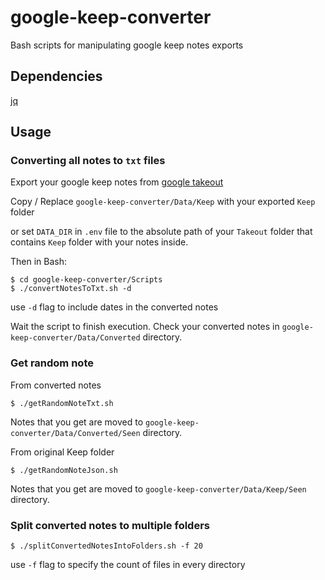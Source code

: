 # google-keep-converter
Bash scripts for manipulating google keep notes exports

## Dependencies
[jq](https://stedolan.github.io/jq/)

## Usage
### Converting all notes to `txt` files
Export your google keep notes from [google takeout](https://takeout.google.com/)

Copy / Replace `google-keep-converter/Data/Keep` with your exported `Keep` folder

or set `DATA_DIR` in `.env` file to the absolute path of your `Takeout` folder that contains `Keep` folder with your notes inside.

Then in Bash:
```
$ cd google-keep-converter/Scripts
$ ./convertNotesToTxt.sh -d
```
use `-d` flag to include dates in the converted notes

Wait the script to finish execution.
Check your converted notes in `google-keep-converter/Data/Converted` directory. 

### Get random note
From converted notes
```
$ ./getRandomNoteTxt.sh
```

Notes that you get are moved to `google-keep-converter/Data/Converted/Seen` directory.


From original Keep folder
```
$ ./getRandomNoteJson.sh
```

Notes that you get are moved to `google-keep-converter/Data/Keep/Seen` directory.

### Split converted notes to multiple folders
```
$ ./splitConvertedNotesIntoFolders.sh -f 20
```
use `-f` flag to specify the count of files in every directory
